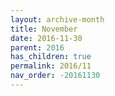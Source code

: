 ```yaml
---
layout: archive-month
title: November
date: 2016-11-30
parent: 2016
has_children: true
permalink: 2016/11
nav_order: -20161130
---
```

